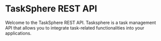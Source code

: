 # TaskSphere REST API

Welcome to the TaskSphere REST API. Tasksphere is a task management API that allows you to integrate task-related functionalities into your applications.



